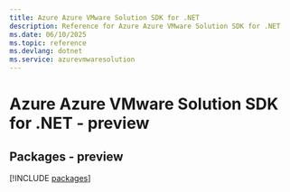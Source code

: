 ```yaml
---
title: Azure Azure VMware Solution SDK for .NET
description: Reference for Azure Azure VMware Solution SDK for .NET
ms.date: 06/10/2025
ms.topic: reference
ms.devlang: dotnet
ms.service: azurevmwaresolution
---
```

# Azure Azure VMware Solution SDK for .NET - preview
## Packages - preview
[!INCLUDE [packages](azure-vmware-solution-index.md)]